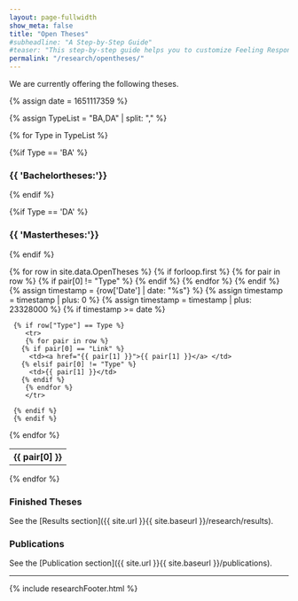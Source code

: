 ```yaml
---
layout: page-fullwidth
show_meta: false
title: "Open Theses"
#subheadline: "A Step-by-Step Guide"
#teaser: "This step-by-step guide helps you to customize Feeling Responsive to your needs."
permalink: "/research/opentheses/"
---
```

We are currently offering the following theses.

{% assign date = 1651117359 %}

{% assign TypeList = "BA,DA" | split: "," %}

{% for Type in TypeList %}


{%if Type == 'BA' %}
### {{ 'Bachelortheses:'}}
{% endif %}

{%if Type == 'DA' %}
### {{ 'Mastertheses:'}}
{% endif %}

<table>
  {% for row in site.data.OpenTheses %}
     {% if forloop.first %}
	<tr>
	{% for pair in row %}
	   {% if pair[0] != "Type" %}
	      <th>{{ pair[0] }}</th>
	   {% endif %}
        {% endfor %}
	</tr>
     {% endif %}
     {% assign timestamp = {row['Date'] | date: "%s"} %}
     {% assign timestamp = timestamp | plus: 0 %}
     {% assign timestamp = timestamp | plus: 23328000 %}
     {% if timestamp >= date %}

     {% if row["Type"] == Type %}
        <tr>
        {% for pair in row %}
	   {% if pair[0] == "Link" %}
	   	 <td><a href="{{ pair[1] }}">{{ pair[1] }}</a> </td>
	   {% elsif pair[0] != "Type" %}
	   	 <td>{{ pair[1] }}</td>
	   {% endif %}
        {% endfor %}
        </tr>

     {% endif %}
     {% endif %}
  {% endfor %}
  
</table>
{% endfor %}

### Finished Theses


See the [Results section]({{ site.url }}{{ site.baseurl }}/research/results).

### Publications

See the [Publication section]({{ site.url }}{{ site.baseurl }}/publications).

---

{% include researchFooter.html %}
